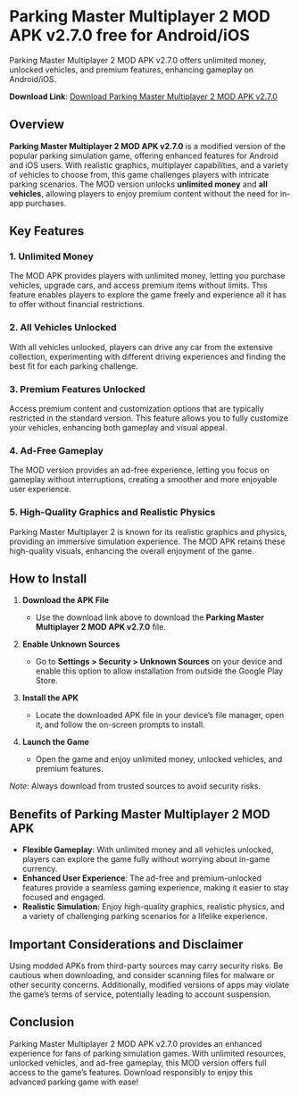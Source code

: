 # Parking Master Multiplayer 2 MOD APK v2.7.0 free for Android/iOS
Parking Master Multiplayer 2 MOD APK v2.7.0 offers unlimited money, unlocked vehicles, and premium features, enhancing gameplay on Android/iOS.

**Download Link**: [Download Parking Master Multiplayer 2 MOD APK v2.7.0](https://expertoapk.com/parking-master-multiplayer-2-mod-apk)

## Overview
**Parking Master Multiplayer 2 MOD APK v2.7.0** is a modified version of the popular parking simulation game, offering enhanced features for Android and iOS users. With realistic graphics, multiplayer capabilities, and a variety of vehicles to choose from, this game challenges players with intricate parking scenarios. The MOD version unlocks **unlimited money** and **all vehicles**, allowing players to enjoy premium content without the need for in-app purchases.

## Key Features

### 1. Unlimited Money
The MOD APK provides players with unlimited money, letting you purchase vehicles, upgrade cars, and access premium items without limits. This feature enables players to explore the game freely and experience all it has to offer without financial restrictions.

### 2. All Vehicles Unlocked
With all vehicles unlocked, players can drive any car from the extensive collection, experimenting with different driving experiences and finding the best fit for each parking challenge.

### 3. Premium Features Unlocked
Access premium content and customization options that are typically restricted in the standard version. This feature allows you to fully customize your vehicles, enhancing both gameplay and visual appeal.

### 4. Ad-Free Gameplay
The MOD version provides an ad-free experience, letting you focus on gameplay without interruptions, creating a smoother and more enjoyable user experience.

### 5. High-Quality Graphics and Realistic Physics
Parking Master Multiplayer 2 is known for its realistic graphics and physics, providing an immersive simulation experience. The MOD APK retains these high-quality visuals, enhancing the overall enjoyment of the game.

## How to Install

1. **Download the APK File**
   - Use the download link above to download the **Parking Master Multiplayer 2 MOD APK v2.7.0** file.

2. **Enable Unknown Sources**
   - Go to **Settings > Security > Unknown Sources** on your device and enable this option to allow installation from outside the Google Play Store.

3. **Install the APK**
   - Locate the downloaded APK file in your device’s file manager, open it, and follow the on-screen prompts to install.

4. **Launch the Game**
   - Open the game and enjoy unlimited money, unlocked vehicles, and premium features.

*Note*: Always download from trusted sources to avoid security risks.

## Benefits of Parking Master Multiplayer 2 MOD APK

- **Flexible Gameplay**: With unlimited money and all vehicles unlocked, players can explore the game fully without worrying about in-game currency.
- **Enhanced User Experience**: The ad-free and premium-unlocked features provide a seamless gaming experience, making it easier to stay focused and engaged.
- **Realistic Simulation**: Enjoy high-quality graphics, realistic physics, and a variety of challenging parking scenarios for a lifelike experience.

## Important Considerations and Disclaimer

Using modded APKs from third-party sources may carry security risks. Be cautious when downloading, and consider scanning files for malware or other security concerns. Additionally, modified versions of apps may violate the game’s terms of service, potentially leading to account suspension.

## Conclusion

Parking Master Multiplayer 2 MOD APK v2.7.0 provides an enhanced experience for fans of parking simulation games. With unlimited resources, unlocked vehicles, and ad-free gameplay, this MOD version offers full access to the game’s features. Download responsibly to enjoy this advanced parking game with ease!
